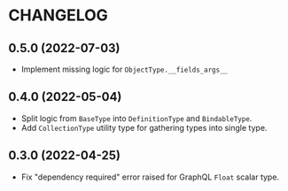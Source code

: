 # CHANGELOG

## 0.5.0 (2022-07-03)

- Implement missing logic for `ObjectType.__fields_args__`


## 0.4.0 (2022-05-04)

- Split logic from `BaseType` into `DefinitionType` and `BindableType`.
- Add `CollectionType` utility type for gathering types into single type.


## 0.3.0 (2022-04-25)

- Fix "dependency required" error raised for GraphQL `Float` scalar type.
